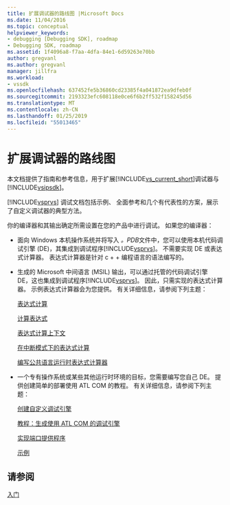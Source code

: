 ```yaml
---
title: 扩展调试器的路线图 |Microsoft Docs
ms.date: 11/04/2016
ms.topic: conceptual
helpviewer_keywords:
- debugging [Debugging SDK], roadmap
- Debugging SDK, roadmap
ms.assetid: 1f4096a8-f7aa-4dfa-84e1-6d59263e70bb
author: gregvanl
ms.author: gregvanl
manager: jillfra
ms.workload:
- vssdk
ms.openlocfilehash: 637452fe5b36860cd23385f4a041872ea9dfeb0f
ms.sourcegitcommit: 2193323efc608118e0ce6f6b2ff532f158245d56
ms.translationtype: MT
ms.contentlocale: zh-CN
ms.lasthandoff: 01/25/2019
ms.locfileid: "55013465"
---
```

# <a name="roadmap-for-extending-the-debugger"></a>扩展调试器的路线图
本文档提供了指南和参考信息，用于扩展[!INCLUDE[vs_current_short](../../code-quality/includes/vs_current_short_md.md)]调试器与[!INCLUDE[vsipsdk](../../extensibility/includes/vsipsdk_md.md)]。  
  
 [!INCLUDE[vsprvs](../../code-quality/includes/vsprvs_md.md)] 调试文档包括示例、 全面参考和几个有代表性的方案，展示了自定义调试器的典型方法。  
  
 你的编译器和其输出确定所需设置在您的产品中进行调试。 如果您的编译器：  
  
- 面向 Windows 本机操作系统并将写入 *。PDB*文件中，您可以使用本机代码调试引擎 (DE)，其集成到调试程序[!INCLUDE[vsprvs](../../code-quality/includes/vsprvs_md.md)]。 不需要实现 DE 或表达式计算器。 表达式计算器是针对 c + + 编程语言的语法编写的。  
  
- 生成的 Microsoft 中间语言 (MSIL) 输出，可以通过托管的代码调试引擎 DE，这也集成到调试程序[!INCLUDE[vsprvs](../../code-quality/includes/vsprvs_md.md)]。 因此，只需实现的表达式计算器。 示例表达式计算器会为您提供。 有关详细信息，请参阅下列主题：  
  
   [表达式计算](../../extensibility/debugger/expression-evaluation-visual-studio-debugging-sdk.md)  
  
   [计算表达式](../../extensibility/debugger/evaluating-expressions.md)  
  
   [表达式计算上下文](../../extensibility/debugger/expression-evaluation-context.md)  
  
   [在中断模式下的表达式计算](../../extensibility/debugger/expression-evaluation-in-break-mode.md)  
  
   [编写公共语言运行时表达式计算器](../../extensibility/debugger/writing-a-common-language-runtime-expression-evaluator.md)  
  
- 一个专有操作系统或某些其他运行时环境的目标，您需要编写您自己 DE。 提供创建简单的部署使用 ATL COM 的教程。 有关详细信息，请参阅下列主题：  
  
   [创建自定义调试引擎](../../extensibility/debugger/creating-a-custom-debug-engine.md)  
  
   [教程：生成使用 ATL COM 的调试引擎](https://msdn.microsoft.com/library/9097b71e-1fe7-48f7-bc00-009e25940c24)  
  
   [实现端口提供程序](../../extensibility/debugger/implementing-a-port-supplier.md)  
  
   [示例](../../extensibility/debugger/visual-studio-debugging-samples.md)  
  
## <a name="see-also"></a>请参阅  
 [入门](../../extensibility/debugger/getting-started-with-debugger-extensibility.md)
